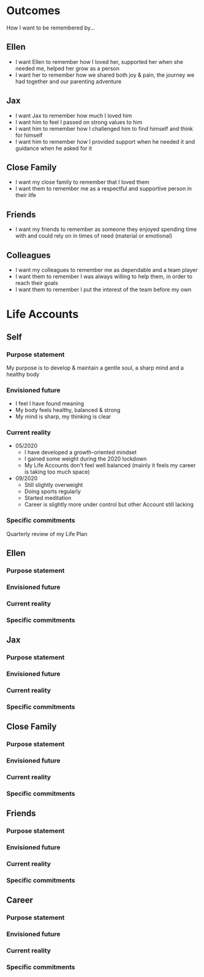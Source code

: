 # Outcomes
How I want to be remembered by...

## Ellen
- I want Ellen to remember how I loved her, supported her when she needed me, helped her grow as a person
- I want her to remember how we shared both joy & pain, the journey we had together and our parenting adventure

## Jax
- I want Jax to remember how much I loved him
- I want him to feel I passed on strong values to him
- I want him to remember how I challenged him to find himself and think for himself
- I want him to remember how I provided support when he needed it and guidance when he asked for it

## Close Family
- I want my close family to remember that I loved them
- I want them to remember me as a respectful and supportive person in their life

## Friends
- I want my friends to remember as someone they enjoyed spending time with and could rely on in times of need (material or emotional)

## Colleagues
- I want my colleagues to remember me as dependable and a team player
- I want them to remember I was always willing to help them, in order to reach their goals
- I want them to remember I put the interest of the team before my own

# Life Accounts
## Self
### Purpose statement
My purpose is to develop & maintain a gentle soul, a sharp mind and a healthy body
### Envisioned future
- I feel I have found meaning
- My body feels healthy, balanced & strong
- My mind is sharp, my thinking is clear
### Current reality
- 05/2020
	- I have developed a growth-oriented mindset
	- I gained some weight during the 2020 lockdown
	- My Life Accounts don't feel well balanced (mainly it feels my career is taking too much space)
- 09/2020
	- Still slightly overweight
	- Doing sports regularly
	- Started meditation
	- Career is slightly more under control but other Account still lacking
### Specific commitments
Quarterly review of my Life Plan
## Ellen
### Purpose statement
### Envisioned future
### Current reality
### Specific commitments
## Jax
### Purpose statement
### Envisioned future
### Current reality
### Specific commitments
## Close Family
### Purpose statement
### Envisioned future
### Current reality
### Specific commitments
## Friends
### Purpose statement
### Envisioned future
### Current reality
### Specific commitments
## Career
### Purpose statement
### Envisioned future
### Current reality
### Specific commitments


